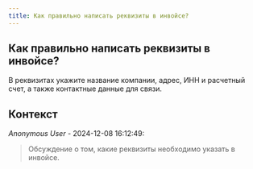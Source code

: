 ```yaml
---
title: Как правильно написать реквизиты в инвойсе?
---
```


## Как правильно написать реквизиты в инвойсе?

В реквизитах укажите название компании, адрес, ИНН и расчетный счет, а также контактные данные для связи.

## Контекст

_Anonymous User_ - 2024-12-08 16:12:49:

> Обсуждение о том, какие реквизиты необходимо указать в инвойсе.
